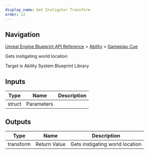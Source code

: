 ```yaml
---
display_name: Get Instigator Transform
order: 12
---
```

## Navigation

[Unreal Engine Blueprint API Reference](https://dev.epicgames.com/documentation/en-us/unreal-engine/BlueprintAPI) > [Ability](https://dev.epicgames.com/documentation/en-us/unreal-engine/BlueprintAPI/Ability) > [Gameplay Cue](https://dev.epicgames.com/documentation/en-us/unreal-engine/BlueprintAPI/Ability/GameplayCue)

Gets instigating world location

Target is Ability System Blueprint Library

## Inputs

| Type | Name | Description |
| --- | --- | --- |
| struct | Parameters |  |

## Outputs

| Type | Name | Description |
| --- | --- | --- |
| transform | Return Value | Gets instigating world location |
